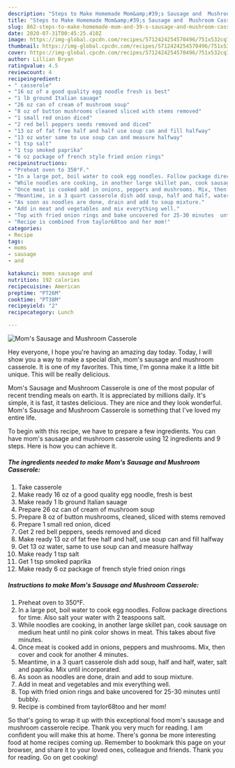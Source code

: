 ```yaml
---
description: "Steps to Make Homemade Mom&amp;#39;s Sausage and  Mushroom Casserole"
title: "Steps to Make Homemade Mom&amp;#39;s Sausage and  Mushroom Casserole"
slug: 862-steps-to-make-homemade-mom-and-39-s-sausage-and-mushroom-casserole
date: 2020-07-31T00:45:25.410Z
image: https://img-global.cpcdn.com/recipes/5712424254570496/751x532cq70/moms-sausage-and-mushroom-casserole-recipe-main-photo.jpg
thumbnail: https://img-global.cpcdn.com/recipes/5712424254570496/751x532cq70/moms-sausage-and-mushroom-casserole-recipe-main-photo.jpg
cover: https://img-global.cpcdn.com/recipes/5712424254570496/751x532cq70/moms-sausage-and-mushroom-casserole-recipe-main-photo.jpg
author: Lillian Bryan
ratingvalue: 4.5
reviewcount: 4
recipeingredient:
- " casserole"
- "16 oz of a good quality egg noodle fresh is best"
- "1 lb ground Italian sauage"
- "26 oz can of cream of mushroom soup"
- "8 oz of button mushrooms cleaned sliced with stems removed"
- "1 small red onion diced"
- "2 red bell peppers seeds removed and diced"
- "13 oz of fat free half and half use soup can and fill halfway"
- "13 oz water same to use soup can and measure halfway"
- "1 tsp salt"
- "1 tsp smoked paprika"
- "6 oz package of french style fried onion rings"
recipeinstructions:
- "Preheat oven to 350°F."
- "In a large pot, boil water to cook egg noodles. Follow package directions for time. Also salt your water with 2 teaspoons salt."
- "While noodles are cooking, in another large skillet pan, cook sausage on medium heat until no pink color shows in meat. This takes about five minutes."
- "Once meat is cooked add in onions, peppers and mushrooms. Mix, then cover and cook for another 4 minutes."
- "Meantime, in a 3 quart casserole dish add soup, half and half, water, salt and paprika. Mix until incorporated."
- "As soon as noodles are done, drain and add to soup mixture."
- "Add in meat and vegetables and mix everything well."
- "Top with fried onion rings and bake uncovered for 25-30 minutes  until bubbly."
- "Recipe is combined from taylor68too and her mom!"
categories:
- Recipe
tags:
- moms
- sausage
- and

katakunci: moms sausage and 
nutrition: 192 calories
recipecuisine: American
preptime: "PT26M"
cooktime: "PT38M"
recipeyield: "2"
recipecategory: Lunch

---
```



![Mom&#39;s Sausage and  Mushroom Casserole](https://img-global.cpcdn.com/recipes/5712424254570496/751x532cq70/moms-sausage-and-mushroom-casserole-recipe-main-photo.jpg)

Hey everyone, I hope you're having an amazing day today. Today, I will show you a way to make a special dish, mom&#39;s sausage and  mushroom casserole. It is one of my favorites. This time, I'm gonna make it a little bit unique. This will be really delicious.



Mom&#39;s Sausage and  Mushroom Casserole is one of the most popular of recent trending meals on earth. It is appreciated by millions daily. It's simple, it is fast, it tastes delicious. They are nice and they look wonderful. Mom&#39;s Sausage and  Mushroom Casserole is something that I've loved my entire life.


To begin with this recipe, we have to prepare a few ingredients. You can have mom&#39;s sausage and  mushroom casserole using 12 ingredients and 9 steps. Here is how you can achieve it.

<!--inarticleads1-->

##### The ingredients needed to make Mom&#39;s Sausage and  Mushroom Casserole:

1. Take  casserole
1. Make ready 16 oz of a good quality egg noodle, fresh is best
1. Make ready 1 lb ground Italian sauage
1. Prepare 26 oz can of cream of mushroom soup
1. Prepare 8 oz of button mushrooms, cleaned, sliced with stems removed
1. Prepare 1 small red onion, diced
1. Get 2 red bell peppers, seeds removed and diced
1. Make ready 13 oz of fat free half and half, use soup can and fill halfway
1. Get 13 oz water, same to use soup can and measure halfway
1. Make ready 1 tsp salt
1. Get 1 tsp smoked paprika
1. Make ready 6 oz package of french style fried onion rings




<!--inarticleads2-->

##### Instructions to make Mom&#39;s Sausage and  Mushroom Casserole:

1. Preheat oven to 350°F.
1. In a large pot, boil water to cook egg noodles. Follow package directions for time. Also salt your water with 2 teaspoons salt.
1. While noodles are cooking, in another large skillet pan, cook sausage on medium heat until no pink color shows in meat. This takes about five minutes.
1. Once meat is cooked add in onions, peppers and mushrooms. Mix, then cover and cook for another 4 minutes.
1. Meantime, in a 3 quart casserole dish add soup, half and half, water, salt and paprika. Mix until incorporated.
1. As soon as noodles are done, drain and add to soup mixture.
1. Add in meat and vegetables and mix everything well.
1. Top with fried onion rings and bake uncovered for 25-30 minutes  until bubbly.
1. Recipe is combined from taylor68too and her mom!




So that's going to wrap it up with this exceptional food mom&#39;s sausage and  mushroom casserole recipe. Thank you very much for reading. I am confident you will make this at home. There's gonna be more interesting food at home recipes coming up. Remember to bookmark this page on your browser, and share it to your loved ones, colleague and friends. Thank you for reading. Go on get cooking!
